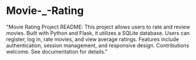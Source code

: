# Movie-_-Rating
"Movie Rating Project README: This project allows users to rate and review movies. Built with Python and Flask,
it utilizes a SQLite database. Users can register, log in, rate movies, and view average ratings. Features include authentication, 
session management, and responsive design. Contributions welcome. See documentation for details."
